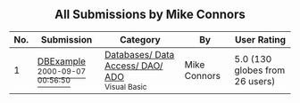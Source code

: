 ﻿<div align="center">

## All Submissions by Mike Connors

</div>

No.  | Submission | Category | By   | User Rating
---- | ---------- | -------- | ---- | -----------
1 | [DBExample<br /><sup>2000-09-07 00:56:50</sup>](https://github.com/Planet-Source-Code/mike-connors-dbexample__1-11327) | [Databases/ Data Access/ DAO/ ADO<br /><sup>Visual Basic</sup>](../ByCategory/databases-data-access-dao-ado__1-6.md) | Mike Connors | 5.0 (130 globes from 26 users)
